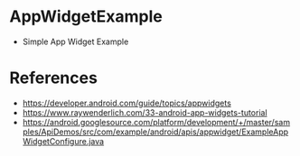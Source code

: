 # AppWidgetExample
 - Simple App Widget Example

# References
 - https://developer.android.com/guide/topics/appwidgets
 - https://www.raywenderlich.com/33-android-app-widgets-tutorial
 - https://android.googlesource.com/platform/development/+/master/samples/ApiDemos/src/com/example/android/apis/appwidget/ExampleAppWidgetConfigure.java
